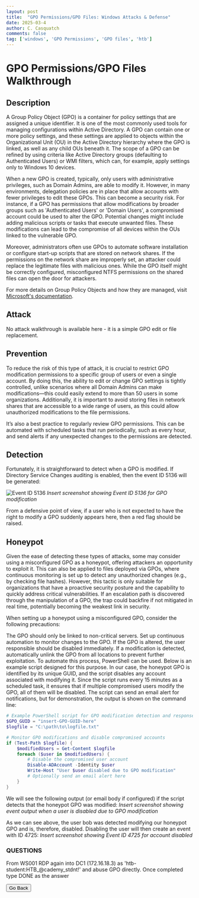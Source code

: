 ```yaml
---
layout: post
title:  "GPO Permissions/GPO Files: Windows Attacks & Defense"
date: 2025-03-4
author: C. Casquatch
comments: false
tag: ['windows', 'GPO Permissions', 'GPO files', 'htb']
---
```


# GPO Permissions/GPO Files Walkthrough

## Description
A Group Policy Object (GPO) is a container for policy settings that are assigned a unique identifier. It is one of the most commonly used tools for managing configurations within Active Directory. A GPO can contain one or more policy settings, and these settings are applied to objects within the Organizational Unit (OU) in the Active Directory hierarchy where the GPO is linked, as well as any child OUs beneath it. The scope of a GPO can be refined by using criteria like Active Directory groups (defaulting to Authenticated Users) or WMI filters, which can, for example, apply settings only to Windows 10 devices.

When a new GPO is created, typically, only users with administrative privileges, such as Domain Admins, are able to modify it. However, in many environments, delegation policies are in place that allow accounts with fewer privileges to edit these GPOs. This can become a security risk. For instance, if a GPO has permissions that allow modifications by broader groups such as 'Authenticated Users' or 'Domain Users', a compromised account could be used to alter the GPO. Potential changes might include adding malicious scripts or tasks that execute unwanted files. These modifications can lead to the compromise of all devices within the OUs linked to the vulnerable GPO.

Moreover, administrators often use GPOs to automate software installation or configure start-up scripts that are stored on network shares. If the permissions on the network share are improperly set, an attacker could replace the legitimate files with malicious ones. While the GPO itself might be correctly configured, misconfigured NTFS permissions on the shared files can open the door for attackers.

For more details on Group Policy Objects and how they are managed, visit [Microsoft's documentation](https://learn.microsoft.com/en-us/previous-versions/windows/desktop/policy/group-policy-objects).

## Attack
No attack walkthrough is available here - it is a simple GPO edit or file replacement.

## Prevention
To reduce the risk of this type of attack, it is crucial to restrict GPO modification permissions to a specific group of users or even a single account. By doing this, the ability to edit or change GPO settings is tightly controlled, unlike scenarios where all Domain Admins can make modifications—this could easily extend to more than 50 users in some organizations. Additionally, it is important to avoid storing files in network shares that are accessible to a wide range of users, as this could allow unauthorized modifications to the file permissions.

It’s also a best practice to regularly review GPO permissions. This can be automated with scheduled tasks that run periodically, such as every hour, and send alerts if any unexpected changes to the permissions are detected.

## Detection
Fortunately, it is straightforward to detect when a GPO is modified. If Directory Service Changes auditing is enabled, then the event ID 5136 will be generated:

![Event ID 5136](path_to_your_screenshot.png)
*Insert screenshot showing Event ID 5136 for GPO modification*

From a defensive point of view, if a user who is not expected to have the right to modify a GPO suddenly appears here, then a red flag should be raised.

## Honeypot
Given the ease of detecting these types of attacks, some may consider using a misconfigured GPO as a honeypot, offering attackers an opportunity to exploit it. This can also be applied to files deployed via GPOs, where continuous monitoring is set up to detect any unauthorized changes (e.g., by checking file hashes). However, this tactic is only suitable for organizations that have a proactive security posture and the capability to quickly address critical vulnerabilities. If an escalation path is discovered through the manipulation of a GPO, the trap could backfire if not mitigated in real time, potentially becoming the weakest link in security.

When setting up a honeypot using a misconfigured GPO, consider the following precautions:

The GPO should only be linked to non-critical servers.
Set up continuous automation to monitor changes to the GPO. If the GPO is altered, the user responsible should be disabled immediately.
If a modification is detected, automatically unlink the GPO from all locations to prevent further exploitation.
To automate this process, PowerShell can be used. Below is an example script designed for this purpose. In our case, the honeypot GPO is identified by its unique GUID, and the script disables any account associated with modifying it. Since the script runs every 15 minutes as a scheduled task, it ensures that if multiple compromised users modify the GPO, all of them will be disabled. The script can send an email alert for notifications, but for demonstration, the output is shown on the command line:

```powershell
# Example PowerShell script for GPO modification detection and response
$GPO_GUID = "insert-GPO-GUID-here"
$logfile = "C:\path\to\logfile.txt"

# Monitor GPO modifications and disable compromised accounts
if (Test-Path $logfile) {
    $modifiedUsers = Get-Content $logfile
    foreach ($user in $modifiedUsers) {
        # Disable the compromised user account
        Disable-ADAccount -Identity $user
        Write-Host "User $user disabled due to GPO modification"
        # Optionally send an email alert here
    }
}
```

We will see the following output (or email body if configured) if the script detects that the honeypot GPO was modified:
*Insert screenshot showing event output when a user is disabled due to GPO modification*

As we can see above, the user bob was detected modifying our honeypot GPO and is, therefore, disabled. Disabling the user will then create an event with ID 4725:
*Insert screenshot showing Event ID 4725 for account disabled*


### QUESTIONS
From WS001 RDP again into DC1 (172.16.18.3) as 'htb-student:HTB_@cademy_stdnt!' and abuse GPO directly. Once completed type DONE as the answer



<button onclick="history.back()">Go Back</button>
